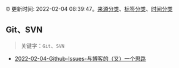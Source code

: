 :alarm_clock: 更新时间: 2022-02-04 08:39:47。[来源分类](../README.md)、[标签分类](../TAGS.md)、[时间分类](../TIMELINE.md)

## Git、SVN


> 关键字：`Git`、`SVN`



- [2022-02-04-Github-Issues-与博客的（又）一个思路](https://www.v2ex.com/t/831861) 